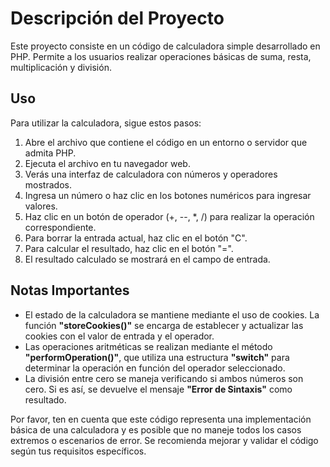 # Descripción del Proyecto

Este proyecto consiste en un código de calculadora simple desarrollado en PHP. Permite a los usuarios realizar operaciones básicas de suma, resta, multiplicación y división.

## Uso

Para utilizar la calculadora, sigue estos pasos:

1. Abre el archivo que contiene el código en un entorno o servidor que admita PHP.
2. Ejecuta el archivo en tu navegador web.
3. Verás una interfaz de calculadora con números y operadores mostrados.
4. Ingresa un número o haz clic en los botones numéricos para ingresar valores.
5. Haz clic en un botón de operador (+, --, *, /) para realizar la operación correspondiente.
6. Para borrar la entrada actual, haz clic en el botón "C".
7. Para calcular el resultado, haz clic en el botón "=".
8. El resultado calculado se mostrará en el campo de entrada.

## Notas Importantes

- El estado de la calculadora se mantiene mediante el uso de cookies. La función **"storeCookies()"** se encarga de establecer y actualizar las cookies con el valor de entrada y el operador.
- Las operaciones aritméticas se realizan mediante el método **"performOperation()"**, que utiliza una estructura **"switch"** para determinar la operación en función del operador seleccionado.
- La división entre cero se maneja verificando si ambos números son cero. Si es así, se devuelve el mensaje **"Error de Sintaxis"** como resultado.

Por favor, ten en cuenta que este código representa una implementación básica de una calculadora y es posible que no maneje todos los casos extremos o escenarios de error. Se recomienda mejorar y validar el código según tus requisitos específicos.